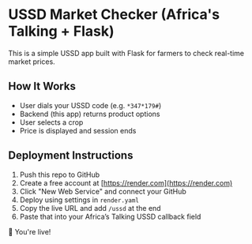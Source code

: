 # USSD Market Checker (Africa's Talking + Flask)

This is a simple USSD app built with Flask for farmers to check real-time market prices.

## How It Works
- User dials your USSD code (e.g. `*347*179#`)
- Backend (this app) returns product options
- User selects a crop
- Price is displayed and session ends

## Deployment Instructions
1. Push this repo to GitHub
2. Create a free account at [https://render.com](https://render.com)
3. Click "New Web Service" and connect your GitHub
4. Deploy using settings in `render.yaml`
5. Copy the live URL and add `/ussd` at the end
6. Paste that into your Africa’s Talking USSD callback field

🎉 You're live!

